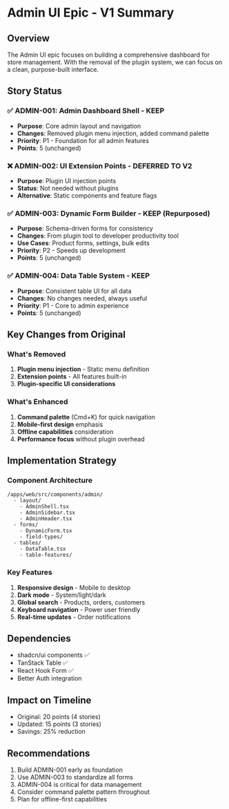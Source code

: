 # Admin UI Epic - V1 Summary

## Overview
The Admin UI epic focuses on building a comprehensive dashboard for store management. With the removal of the plugin system, we can focus on a clean, purpose-built interface.

## Story Status

### ✅ ADMIN-001: Admin Dashboard Shell - **KEEP**
- **Purpose**: Core admin layout and navigation
- **Changes**: Removed plugin menu injection, added command palette
- **Priority**: P1 - Foundation for all admin features
- **Points**: 5 (unchanged)

### ❌ ADMIN-002: UI Extension Points - **DEFERRED TO V2**
- **Purpose**: Plugin UI injection points
- **Status**: Not needed without plugins
- **Alternative**: Static components and feature flags

### ✅ ADMIN-003: Dynamic Form Builder - **KEEP (Repurposed)**
- **Purpose**: Schema-driven forms for consistency
- **Changes**: From plugin tool to developer productivity tool
- **Use Cases**: Product forms, settings, bulk edits
- **Priority**: P2 - Speeds up development
- **Points**: 5 (unchanged)

### ✅ ADMIN-004: Data Table System - **KEEP**
- **Purpose**: Consistent table UI for all data
- **Changes**: No changes needed, always useful
- **Priority**: P1 - Core to admin experience
- **Points**: 5 (unchanged)

## Key Changes from Original

### What's Removed
1. **Plugin menu injection** - Static menu definition
2. **Extension points** - All features built-in
3. **Plugin-specific UI considerations**

### What's Enhanced
1. **Command palette** (Cmd+K) for quick navigation
2. **Mobile-first design** emphasis
3. **Offline capabilities** consideration
4. **Performance focus** without plugin overhead

## Implementation Strategy

### Component Architecture
```
/apps/web/src/components/admin/
  - layout/
    - AdminShell.tsx
    - AdminSidebar.tsx
    - AdminHeader.tsx
  - forms/
    - DynamicForm.tsx
    - field-types/
  - tables/
    - DataTable.tsx
    - table-features/
```

### Key Features
1. **Responsive design** - Mobile to desktop
2. **Dark mode** - System/light/dark
3. **Global search** - Products, orders, customers
4. **Keyboard navigation** - Power user friendly
5. **Real-time updates** - Order notifications

## Dependencies
- shadcn/ui components ✅
- TanStack Table ✅
- React Hook Form ✅
- Better Auth integration

## Impact on Timeline
- Original: 20 points (4 stories)
- Updated: 15 points (3 stories)
- Savings: 25% reduction

## Recommendations
1. Build ADMIN-001 early as foundation
2. Use ADMIN-003 to standardize all forms
3. ADMIN-004 is critical for data management
4. Consider command palette pattern throughout
5. Plan for offline-first capabilities